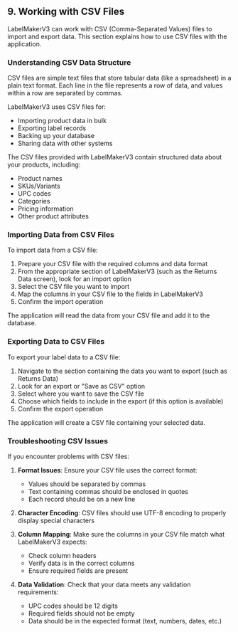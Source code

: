 ## 9. Working with CSV Files

LabelMakerV3 can work with CSV (Comma-Separated Values) files to import and export data. This section explains how to use CSV files with the application.

### Understanding CSV Data Structure

CSV files are simple text files that store tabular data (like a spreadsheet) in a plain text format. Each line in the file represents a row of data, and values within a row are separated by commas.

LabelMakerV3 uses CSV files for:
- Importing product data in bulk
- Exporting label records
- Backing up your database
- Sharing data with other systems

The CSV files provided with LabelMakerV3 contain structured data about your products, including:
- Product names
- SKUs/Variants
- UPC codes
- Categories
- Pricing information
- Other product attributes

### Importing Data from CSV Files

To import data from a CSV file:

1. Prepare your CSV file with the required columns and data format
2. From the appropriate section of LabelMakerV3 (such as the Returns Data screen), look for an import option
3. Select the CSV file you want to import
4. Map the columns in your CSV file to the fields in LabelMakerV3
5. Confirm the import operation

The application will read the data from your CSV file and add it to the database.

### Exporting Data to CSV Files

To export your label data to a CSV file:

1. Navigate to the section containing the data you want to export (such as Returns Data)
2. Look for an export or "Save as CSV" option
3. Select where you want to save the CSV file
4. Choose which fields to include in the export (if this option is available)
5. Confirm the export operation

The application will create a CSV file containing your selected data.

### Troubleshooting CSV Issues

If you encounter problems with CSV files:

1. **Format Issues**: Ensure your CSV file uses the correct format:
   - Values should be separated by commas
   - Text containing commas should be enclosed in quotes
   - Each record should be on a new line

2. **Character Encoding**: CSV files should use UTF-8 encoding to properly display special characters

3. **Column Mapping**: Make sure the columns in your CSV file match what LabelMakerV3 expects:
   - Check column headers
   - Verify data is in the correct columns
   - Ensure required fields are present

4. **Data Validation**: Check that your data meets any validation requirements:
   - UPC codes should be 12 digits
   - Required fields should not be empty
   - Data should be in the expected format (text, numbers, dates, etc.)
